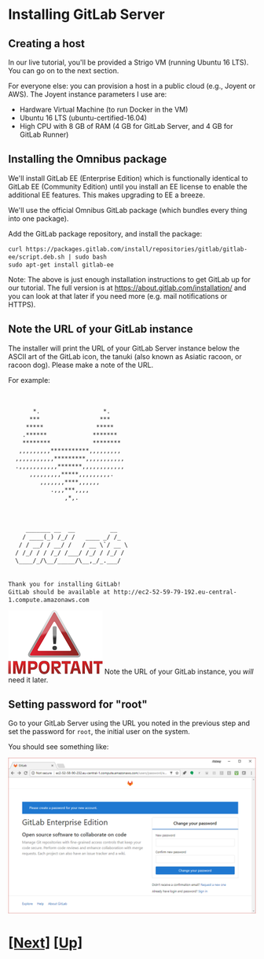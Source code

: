 # Installing GitLab Server

## Creating a host

In our live tutorial, you'll be provided a Strigo VM (running Ubuntu
16 LTS). You can go on to the next section.

For everyone else: you can provision a host in a public cloud (e.g.,
Joyent or AWS). The Joyent instance parameters I use are:

- Hardware Virtual Machine (to run Docker in the VM)
- Ubuntu 16 LTS (ubuntu-certified-16.04)
- High CPU with 8 GB of RAM (4 GB for GitLab Server, and 4 GB for GitLab Runner)


## Installing the Omnibus package

We'll install GitLab EE (Enterprise Edition) which is functionally
identical to GitLab EE (Community Edition) until you install an
EE license to enable the additional EE features. This makes upgrading
to EE a breeze.

We'll use the official Omnibus GitLab package (which bundles every thing
into one package).

Add the GitLab package repository, and install the package:

```console
curl https://packages.gitlab.com/install/repositories/gitlab/gitlab-ee/script.deb.sh | sudo bash
sudo apt-get install gitlab-ee 
```

Note: The above is just enough installation instructions to
get GitLab up for our tutorial. The full version is at
https://about.gitlab.com/installation/ and you can look at that later
if you need more (e.g. mail notifications or HTTPS).


## Note the URL of your GitLab instance

The installer will print the URL of your GitLab Server instance below the
ASCII art of the GitLab icon, the tanuki (also known as Asiatic racoon,
or racoon dog).  Please make a note of the URL.

For example:

```text

                                                                                                                                                                                                                                                                                                                                                 
       *.                  *.                                                                                                                                                                                                                                                                                                                    
      ***                 ***                                                                                                                                                                                                                                                                                                                    
     *****               *****                                                                                                                                                                                                                                                                                                                   
    .******             *******                                                                                                                                                                                                                                                                                                                  
    ********            ********                                                                                                                                                                                                                                                                                                                 
   ,,,,,,,,,***********,,,,,,,,,                                                                                                                                                                                                                                                                                                                 
  ,,,,,,,,,,,*********,,,,,,,,,,,                                                                                                                                                                                                                                                                                                                
  .,,,,,,,,,,,*******,,,,,,,,,,,,                                                                                                                                                                                                                                                                                                                
      ,,,,,,,,,*****,,,,,,,,,.                                                                                                                                                                                                                                                                                                                   
         ,,,,,,,****,,,,,,                                                                                                                                                                                                                                                                                                                       
            .,,,***,,,,                                                                                                                                                                                                                                                                                                                          
                ,*,.                                                                                                                                                                                                                                                                                                                             
                                                                                                                                                                                                                                                                                                                                                 
                                                                                                                                                                                                                                                                                                                                                 
                                                                                                                                                                                                                                                                                                                                                 
     _______ __  __          __                                                                                                                                                                                                                                                                                                                  
    / ____(_) /_/ /   ____ _/ /_                                                                                                                                                                                                                                                                                                                 
   / / __/ / __/ /   / __ \`/ __ \                                                                                                                                                                                                                                                                                                               
  / /_/ / / /_/ /___/ /_/ / /_/ /                                                                                                                                                                                                                                                                                                                
  \____/_/\__/_____/\__,_/_.___/                                                                                                                                                                                                                                                                                                                 
                                                                                                                                                                                                                                                                                                                                                 
                                                                                                                                                                                                                                                                                                                                                 
Thank you for installing GitLab!                                                                                                                                                                                                                                                                                                                 
GitLab should be available at http://ec2-52-59-79-192.eu-central-1.compute.amazonaws.com                     

```

![important](img/important-one-tenth.png)
Note the URL of your GitLab instance, you *will* need it later.

## Setting password for "root"

Go to your GitLab Server using the URL you noted in the previous step and set the password for `root`, the initial user on the system.

You should see something like:

![login](img/login.png)

# [[Next]](12-setting-up-a-project.md) [[Up]](README.md)
